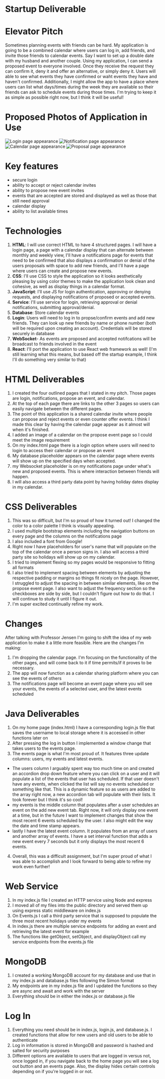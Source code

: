 # Startup Deliverable 

# Elevator Pitch
Sometimes planning events with friends can be hard. My application is going to be a combined calendar where users can log in, add friends, and invite those friends to calendar events. Say I want to set up a double date with my husband and another couple. Using my application, I can send a proposed event to everyone involved. Once they receive the request they can confirm it, deny it and offer an alternative, or simply deny it. Users will able to see what events they have confirmed or waht events they have and haven't confirmed. Additionally, I might allow the app to have a place where users can list what days/times during the week they are available so their friends can ask to schedule events during those times. I'm trying to keep it as simple as possible right now, but I think it will be useful!

# Proposed Photos of Application in Use
![Login page appearance](https://github.com/MakennaAllred/startup/blob/main/log%20in%20page.jpg?raw=true)
![Notification page appearance](https://github.com/MakennaAllred/startup/blob/main/notifications.jpg?raw=true)
![Calendar page appearance](https://github.com/MakennaAllred/startup/blob/main/calendar.jpg?raw=true)
![Proposal page appearance](https://github.com/MakennaAllred/startup/blob/main/proposal.jpg?raw=true)
# Key features
  - secure login
  - ability to accept or reject calendar invites
  - ability to propose new event invites
  - events that are accepted are stored and displayed as well as those that still need approval
  - calendar display
  - ability to list available times 
 
 # Technologies
  1. **HTML**: I will use correct HTML to have 4 structured pages. I will have a login page, a page with a calendar display that can alternate between monthly and weekly view, I'll have a notifications page for events that need to be confirmed that also displays a confirmation or denial of the users proposals with space to add new friends, and I'll have a page where users can create and propose new events.
  2. **CSS**: I'll use CSS to style the application so it looks aesthetically pleasing by using color themes to make the application look clean and cohesive, as well as display things in a calendar format. 
  3. **JavaScript**: I'll use JS for login authentication, approving or denying requests, and displaying notifications of proposed or accepted events.
  4. **Service**: I'll use service for login, retrieving approval or denial notifications, submitting approval/denial.
  5. **Database**: Store calendar events
  6. **Login**: Users will need to log in to propse/confirm events and add new friends. They can look up new friends by name or phone number (both will be required upon creating an account). Credentials will be stored securely in database
  7. **WebSocket**- As events are proposed and accepted notifcations will be broadcast to friends involved in the event
  8. **React**: I'll port the application to use React web framework as well! (I'm still learning what this means, but based off the startup example, I think I'll do something very similar to that)


# HTML Deliverables
1. I created the four outlined pages that I stated in my pitch. Those pages are login, notifications, propose an event, and calendar.
2. At the top of each page there are links to the other 3 pages so users can easily navigate between the different pages.
3. The point of this application is a shared calendar invite where people can propose and reject events or even counter offer events. I think I made this clear by having the calendar page appear as it almost will when it's finished.
4. I added an image of a calendar on the propose event page so I could meet the image requirement
5. On my index.html page there is a login option where users will need to login to access their calendar or propose an event
6. My database placeholder appears on the calendar page where events will show up on the specified days when accepted.
7. my Websocket placeholder is on my notifications page under what's new and proposed events. This is where interaction between friends will happen.
8. I will also access a third party data point by having holiday dates display in my calendar.


# CSS Deliverables
1. This was so difficult, but I'm so proud of how it turned out! I changed the color to a color palette I think is visually appealing.
2. I used multiple bootstrap elements including the navigation buttons on every page and the columns on the notifications page
3. I also included a font from Google!
4. Right now I have placeholders for user's name that will populate on the top of the calendar once a person signs in. I also will access a third party site so holidays will show up on my calendar.
5. I tried to implement flexing so my pages would be responsive to fitting all formats
6. I also tried to implement spacing between elements by adjusting the respective padding or margins so things fit nicely on the page. However, I struggled to adjust the spacing in between similar elements, like on the propose event page. I also want to adjust the frequency section so the checkboxes are side by side, but I couldn't figure out how to do that. I will continue to study it until I figure it out.
7. I'm super excited continually refine my work.

# Changes
After talking with Professor Jensen I'm going to shift the idea of my web application to make it a little more feasible. Here are the changes I'm making:
  1. I'm dropping the calendar page. I'm focusing on the functionality of the other pages, and will come back to it if time permits/if it proves to be necessary.
  2. The app will now function as a calendar sharing platform where you can see the events of others
  3. The notifications page will become an event page where you will see your events, the events of a selected user, and the latest events scheduled

# Java Deliverables
1. On my home page (index.html) I have a corresponding login.js file that saves the username to local storage where it is accessed in other functions later on
2. After pressing the log in button I implemented a window change that takes users to the events page. 
3. The events page is what I'm most proud of. It features three update columns: users, my events and latest events.
  - The users column I arguably spent way too much time on and created an accordion drop down feature where you can click on a user and it will populate a list of the events that user has scheduled. If that user doesn't have any events, when clicked the list will say no events scheduled or something like that. This is a dynamic feature so as users are added to the array right now, a new accordion tab will populate with their lists. It took forever but I think it's so cool!
  - my events is the middle column that populates after a user schedules an event on the add new event tab. Right now, it will only display one event at a time, but in the future I want to implement changes that show the most recent 6 events scheduled by the user. I also might edit the way the date and time stamp appears.
  - lastly I have the latest event column. It populates from an array of users and another array of events. I have a set interval function that adds a new event every 7 seconds but it only displays the most recent 6 events. 
4. Overall, this was a difficult assignment, but I'm super proud of what I was able to accomplish and I look forward to being able to refine my work even further!

# Web Service
1. In my index.js file I created an HTTP service using Node and express
2. I moved all of my files into the public directory and served them up using express static middleware on index.js
3. On Events.js I call a third party service that is supposed to populate the three most recent holidays under my events
4. In index.js there are multiple service endpoints for adding an event and retrieving the latest event for example
5. The functions like getObject, setObject, and displayObject call my service endpoints from the events.js file

# MongoDB
1. I created a working MongoDB account for my database and use that in my index.js and database.js files following the Simon format
2. My endpoints are in my index.js file and I updated the functions so they are async and await and work with the server
3. Everything should be in either the index.js or database.js file

# Log In
1. Everything you need should be in index.js, login.js, and database.js. I created functions that allow for new users and old users to be able to authenticate
2. Log in information is stored in MongoDB and password is hashed and salted for security purposes
3. Different options are available to users that are logged in versus not, once logged in, if you navigate back to the home page you will see a log out button and an events page. Also, the display hides certain controls depending on if you're logged in or not.
